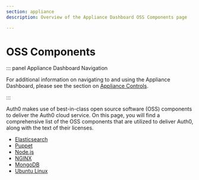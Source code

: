 ```yaml
---
section: appliance
description: Overview of the Appliance Dashboard OSS Components page

---
```


# OSS Components

::: panel Appliance Dashboard Navigation

For additional information on navigating to and using the Appliance Dashboard, please see the section on [Appliance Controls](/appliance/dashboard#appliance-controls).

:::

Auth0 makes use of best-in-class open source software (OSS) components to deliver the Auth0 cloud service. On this page, you will find a comprehensive list of the OSS components that are utilized to deliver Auth0, along with the text of their licenses.

* [Elasticsearch](https://www.elastic.co/)
* [Puppet](https://puppet.com/)
* [Node.js](https://nodejs.org/en/)
* [NGINX](http://nginx.org/)
* [MongoDB](https://www.mongodb.com/)
* [Ubuntu Linux](http://www.ubuntu.com/)
